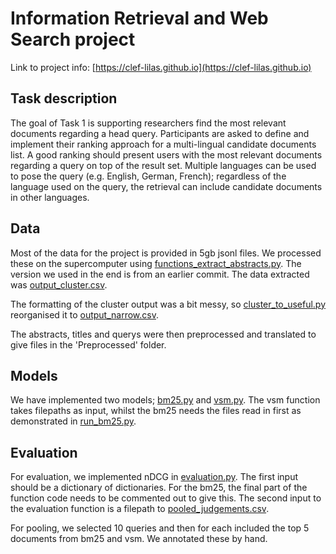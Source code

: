 # Information Retrieval and Web Search project

Link to project info: [https://clef-lilas.github.io](https://clef-lilas.github.io)

## Task description

The goal of Task 1 is supporting researchers find the most relevant documents regarding a head query. Participants are asked to define and implement their ranking approach for a multi-lingual candidate documents list. A good ranking should present users with the most relevant documents regarding a query on top of the result set. Multiple languages can be used to pose the query (e.g. English, German, French); regardless of the language used on the query, the retrieval can include candidate documents in other languages.

## Data

Most of the data for the project is provided in 5gb jsonl files. We processed these on the supercomputer using [functions_extract_abstracts.py](final/functions_extract_abstracts.py). The version we used in the end is from an earlier commit. The data extracted was [output_cluster.csv](output/output_cluster.csv).

The formatting of the cluster output was a bit messy, so [cluster_to_useful.py](final/cluster_to_useful.py) reorganised it to [output_narrow.csv](output/output_narrow.csv).

The abstracts, titles and querys were then preprocessed and translated to give files in the 'Preprocessed' folder.

## Models

We have implemented two models; [bm25.py](bm25.py) and [vsm.py](vsm.py). The vsm function takes filepaths as input, whilst the bm25 needs the files read in first as demonstrated in [run_bm25.py](run_bm25.py).

## Evaluation

For evaluation, we implemented nDCG in [evaluation.py](final/evaluation.py). The first input should be a dictionary of dictionaries. For the bm25, the final part of the function code needs to be commented out to give this. The second input to the evaluation function is a filepath to [pooled_judgements.csv](pooled_judgements.csv).

For pooling, we selected 10 queries and then for each included the top 5 documents from bm25 and vsm. We annotated these by hand.

